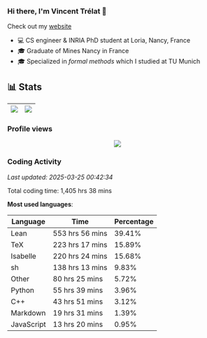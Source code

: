 ### Hi there, I'm Vincent Trélat 👋

Check out my [website](https://vtrelat.github.io)

-   💻 CS engineer & INRIA PhD student at Loria, Nancy, France
-   🎓 Graduate of Mines Nancy in France
-   🎓 Specialized in _formal methods_ which I studied at TU Munich

## 📊 **Stats**

| <img align="center" src="https://readme-stats.clckblog.space/api?username=VTrelat&show_icons=true&include_all_commits=true&theme=tokyonight&hide_border=true" /> | <img align="center" src="https://readme-stats.clckblog.space/api/top-langs/?username=VTrelat&layout=compact&theme=tokyonight&hide_border=true" /> |
| ---------------------------------------------------------------------------------------------------------------------------------------------------------------- | ------------------------------------------------------------------------------------------------------------------------------------------------- |

### Profile views

<p align="center">
 <img src="https://profile-counter.glitch.me/VTrelat/count.svg" />
</p>

<!--automations-->
### Coding Activity
_Last updated: 2025-03-25 00:42:34_

Total coding time: 1,405 hrs 38 mins

**Most used languages**:

| Language | Time | Percentage |
| ------------- | ------------- | ------------- |
| Lean | 553 hrs 56 mins | 39.41% |
| TeX | 223 hrs 17 mins | 15.89% |
| Isabelle | 220 hrs 24 mins | 15.68% |
| sh | 138 hrs 13 mins | 9.83% |
| Other | 80 hrs 25 mins | 5.72% |
| Python | 55 hrs 39 mins | 3.96% |
| C++ | 43 hrs 51 mins | 3.12% |
| Markdown | 19 hrs 31 mins | 1.39% |
| JavaScript | 13 hrs 20 mins | 0.95% |

